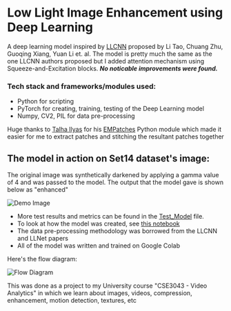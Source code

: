 # Low Light Image Enhancement using Deep Learning
A deep learning model inspired by <a href="https://ieeexplore.ieee.org/document/8305143">LLCNN</a> proposed by Li Tao, Chuang Zhu, Guoqing Xiang, Yuan Li et. al. The model is pretty much the same as the one LLCNN authors proposed but I added attention mechanism using Squeeze-and-Excitation blocks. <i><b>No noticable improvements were found.</b></i>

### Tech stack and frameworks/modules used:
- Python for scripting
- PyTorch for creating, training, testing of the Deep Learning model
- Numpy, CV2, PIL for data pre-processing
  
Huge thanks to <a href="https://github.com/Mr-TalhaIlyas/">Talha Ilyas</a> for his <a href="https://github.com/Mr-TalhaIlyas/EMPatches">EMPatches</a> Python module which made it easier for me to extract patches and stitching the resultant patches together

## The model in action on Set14 dataset's image:

The original image was synthetically darkened by applying a gamma value of 4 and was passed to the model. The output that the model gave is shown below as "enhanced"

![Demo Image](https://imgur.com/25khCMs.png)

- More test results and metrics can be found in the <a href="https://github.com/Rakeshkumar-7/image-enhancement-deep-learning/blob/main/Test_Model.ipynb">Test_Model</a> file. 
- To look at how the model was created, see <a href="https://github.com/Rakeshkumar-7/image-enhancement-deep-learning/blob/main/Research_Image_Enhancement.ipynb">this notebook</a>
- The data pre-processing methodology was borrowed from the LLCNN and LLNet papers
- All of the model was written and trained on Google Colab

Here's the flow diagram:

![Flow Diagram](https://imgur.com/SzMLASZ.png)

This was done as a project to my University course "CSE3043 - Video Analytics" in which we learn about images, videos, compression, enhancement, motion detection, textures, etc
